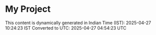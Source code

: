 # My Project

This content is dynamically generated in Indian Time (IST): 2025-04-27 10:24:23 IST
Converted to UTC: 2025-04-27 04:54:23 UTC
